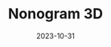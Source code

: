 ---
title: Nonogram 3D
description: A web-based Picross 3D Remake
date: 2023-10-31
language: typescript
source: https://github.com/jonot-cyber/nonogram-3d
link: https://io.jonot.me/nonogram-3d/
---